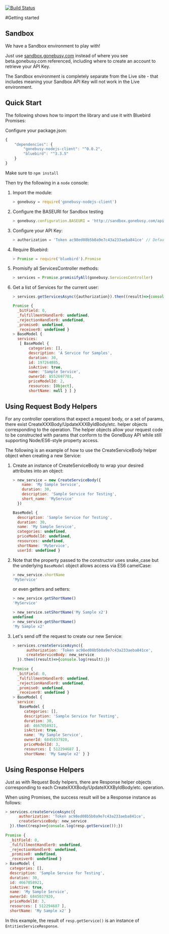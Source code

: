 [![Build Status](https://travis-ci.org/gonebusy/gonebusy-nodejs-client.svg?branch=master)](https://travis-ci.org/gonebusy/gonebusy-nodejs-client)

#Getting started

## Sandbox

We have a Sandbox environment to play with!

Just use [sandbox.gonebusy.com](http://sandbox.gonebusy.com) instead of where you see beta.gonebusy.com referenced, including where to create an account to retrieve your API Key.

The Sandbox environment is completely separate from the Live site - that includes meaning your Sandbox API Key will not work in the Live environment.

## Quick Start

The following shows how to import the library and use it with Bluebird Promises:

Configure your package.json:

```js
{
    "dependencies": {
        "gonebusy-nodejs-client": "^0.0.2",
        "bluebird": "^3.3.5"
    }
}
```

Make sure to ```npm install```

Then try the following in a `node` console:

1. Import the module:

    ```js
    > gonebusy = require('gonebusy-nodejs-client')
    ```

1. Configure the BASEURI for Sandbox testing

    ```js
    > gonebusy.configuration.BASEURI = 'http://sandbox.gonebusy.com/api/v1'
    ```
    
1. Configure your API Key:

    ```js
    > authorization = 'Token ac98ed08b5b0a9e7c43a233aeba841ce' // Default Sandbox token
    ```

1. Require Bluebird:

    ```js
    > Promise = require('bluebird').Promise
    ```
    
1. Promisify all ServicesController methods:

    ```js
    > services = Promise.promisifyAll(gonebusy.ServicesController)
    ```

1. Get a list of Services for the current user:

    ```js
    > services.getServicesAsync({authorization}).then((result)=>{console.log(result);})
    
    Promise {
      _bitField: 0,
      _fulfillmentHandler0: undefined,
      _rejectionHandler0: undefined,
      _promise0: undefined,
      _receiver0: undefined }
    > BaseModel {
      services: 
       [ BaseModel {
           categories: [],
           description: 'A Service for Samples',
           duration: 30,
           id: 197264885,
           isActive: true,
           name: 'Sample Service',
           ownerId: 8552697701,
           priceModelId: 2,
           resources: [Object],
           shortName: null } ] }
   ```
   
## Using Request Body Helpers

For any controller operations that expect a request body, or a set of params, there exist CreateXXXBody/UpdateXXXByIdBody/etc. helper objects corresponding to the operation.  The helper objects allow your request code to be constructed with params that conform to the GoneBusy API while still supporting Node/ES6-style property access.

The following is an example of how to use the CreateServiceBody helper object when creating a new Service:

1. Create an instance of CreateServiceBody to wrap your desired attributes into an object:

    ```js
    > new_service = new CreateServiceBody({
        name: 'My Sample Service',
        duration: 30,
        description: 'Sample Service for Testing',
        short_name: 'MyService'
      })
    
    BaseModel {
      description: 'Sample Service for Testing',
      duration: 30,
      name: 'My Sample Service',
      categories: undefined,
      priceModelId: undefined,
      resources: undefined,
      shortName: 'MyService',
      userId: undefined }
    ```
    
2. Note that the property passed to the constructor uses snake_case but the underlying `BaseModel` object allows access via ES6 camelCase:

    ```js
    > new_service.shortName
    'MyService'
    ```
    
    or even getters and setters:
    
    ```js
    > new_service.getShortName()
    'MyService'
    
    > new_service.setShortName('My Sample x2')
    undefined
    > new_service.getShortName()
    'My Sample x2'
    ```
    
3. Let's send off the request to create our new Service:

    ```js
    > services.createServiceAsync({
          authorization: 'Token ac98ed08b5b0a9e7c43a233aeba841ce',
          createServiceBody: new_service
      }).then((result)=>{console.log(result);})
      
    Promise {
      _bitField: 0,
      _fulfillmentHandler0: undefined,
      _rejectionHandler0: undefined,
      _promise0: undefined,
      _receiver0: undefined }
    > BaseModel {
      service: 
       BaseModel {
         categories: [],
         description: 'Sample Service for Testing',
         duration: 30,
         id: 4667058921,
         isActive: true,
         name: 'My Sample Service',
         ownerId: 6845037920,
         priceModelId: 3,
         resources: [ 512294687 ],
         shortName: 'My Sample x2' } }
    ```
    
## Using Response Helpers

Just as with Request Body helpers, there are Response helper objects corresponding to each CreateXXXBody/UpdateXXXByIdBody/etc. operation.  

When using Promises, the success result will be a Response instance as follows:

```js
> services.createServiceAsync({
      authorization: 'Token ac98ed08b5b0a9e7c43a233aeba841ce',
      createServiceBody: new_service
  }).then((resp)=>{console.log(resp.getService());})
      
Promise {
  _bitField: 0,
  _fulfillmentHandler0: undefined,
  _rejectionHandler0: undefined,
  _promise0: undefined,
  _receiver0: undefined }
> BaseModel {
  categories: [],
  description: 'Sample Service for Testing',
  duration: 30,
  id: 4667058921,
  isActive: true,
  name: 'My Sample Service',
  ownerId: 6845037920,
  priceModelId: 3,
  resources: [ 512294687 ],
  shortName: 'My Sample x2' }
```

In this example, the result of `resp.getService()` is an instance of `EntitiesServiceResponse`.
